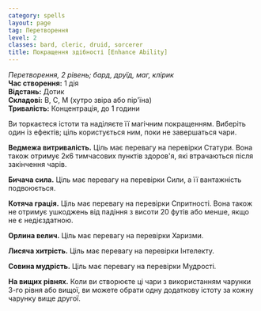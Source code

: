 ```yaml
---
category: spells
layout: page
tag: Перетворення
level: 2
classes: bard, cleric, druid, sorcerer
title: Покращення здібності [Enhance Ability]
---
```


_Перетворення, 2 рівень; бард, друїд, маг, клірик_     
**Час створення:** 1 дія    
**Відстань:** Дотик    
**Складові:** В, С, М (хутро звіра або пір'їна)    
**Тривалість:** Концентрація, до 1 години    

Ви торкаєтеся істоти та наділяєте її магічним покращенням. Виберіть один із ефектів; ціль користується ним, поки не завершаться чари.    

**Ведмежа витривалість.** Ціль має перевагу на перевірки Статури. Вона також отримує 2к6 тимчасових пунктів здоров'я, які втрачаються після закінчення чарів.    

**Бичача сила.** Ціль має перевагу на перевірки Сили, а її вантажність подвоюється.    

**Котяча грація.** Ціль має перевагу на перевірки Спритності. Вона також не отримує ушкоджень від падіння з висоти 20 футів або менше, якщо не є недієздатною.    

**Орлина велич.** Ціль має перевагу на перевірки Харизми.    

**Лисяча хитрість.** Ціль має перевагу на перевірки Інтелекту.    

**Совина мудрість.** Ціль має перевагу на перевірки Мудрості.    

**На вищих рівнях.** Коли ви створюєте ці чари з використанням чарунки 3-го рівня або вищої, ви можете обрати одну додаткову істоту за кожну чарунку вище другої. 
